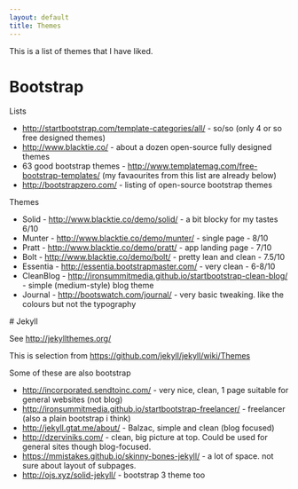 ```yaml
---
layout: default
title: Themes
---
```


This is a list of themes that I have liked.

# Bootstrap

Lists

* http://startbootstrap.com/template-categories/all/ - so/so (only 4 or so free designed themes)
* http://www.blacktie.co/ - about a dozen open-source fully designed themes
* 63 good bootstrap themes - http://www.templatemag.com/free-bootstrap-templates/ (my favaourites from this list are already below)
* http://bootstrapzero.com/ - listing of open-source bootstrap themes

Themes

* Solid - http://www.blacktie.co/demo/solid/ - a bit blocky for my tastes 6/10
* Munter - http://www.blacktie.co/demo/munter/ - single page - 8/10
* Pratt - http://www.blacktie.co/demo/pratt/ - app landing page - 7/10
* Bolt - http://www.blacktie.co/demo/bolt/ - pretty lean and clean - 7.5/10
* Essentia - http://essentia.bootstrapmaster.com/ - very clean - 6-8/10
* CleanBlog - http://ironsummitmedia.github.io/startbootstrap-clean-blog/ - simple (medium-style) blog theme
* Journal - http://bootswatch.com/journal/ - very basic tweaking. like the colours but not the typography
 
# Jekyll

See http://jekyllthemes.org/

This is selection from https://github.com/jekyll/jekyll/wiki/Themes

Some of these are also bootstrap

* http://incorporated.sendtoinc.com/ - very nice, clean, 1 page suitable for general websites (not blog)
* http://ironsummitmedia.github.io/startbootstrap-freelancer/ - freelancer (also a plain bootstrap i think)
* http://jekyll.gtat.me/about/ - Balzac, simple and clean (blog focused)
* http://dzerviniks.com/ - clean, big picture at top. Could be used for general sites though blog-focused.
* https://mmistakes.github.io/skinny-bones-jekyll/ - a lot of space. not sure about layout of subpages.
* http://ojs.xyz/solid-jekyll/ - bootstrap 3 theme too

